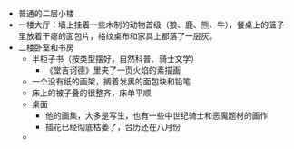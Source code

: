 - 普通的二层小楼
- 一楼大厅：墙上挂着一些木制的动物首级（狼、鹿、熊、牛），餐桌上的篮子里放着干瘪的面包片，格纹桌布和家具上都落了一层灰。
- 二楼卧室和书房
	- 半柜子书（按类型摆好，自然科普、骑士文学）
		- 《堂吉诃德》里夹了一页火焰的素描画
	- 一个没有纸的画架，搁着发黑的面包块和铅笔
	- 床上的被子叠的很整齐，床单平顺
	- 桌面
		- 他的画集，大多是写生，也有一些中世纪骑士和恶魔题材的画作
		- 插花已经彻底枯萎了，台历还在八月份
	-